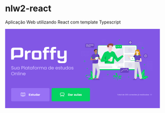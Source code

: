 # nlw2-react
Aplicação Web utilizando React com template Typescript

![Details web](screenshots/banner.png)
